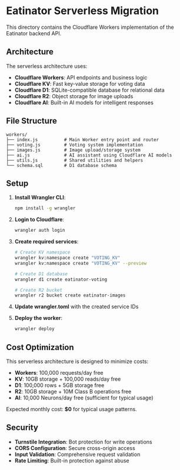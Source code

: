 # Eatinator Serverless Migration

This directory contains the Cloudflare Workers implementation of the Eatinator backend API.

## Architecture

The serverless architecture uses:
- **Cloudflare Workers**: API endpoints and business logic
- **Cloudflare KV**: Fast key-value storage for voting data
- **Cloudflare D1**: SQLite-compatible database for relational data
- **Cloudflare R2**: Object storage for image uploads
- **Cloudflare AI**: Built-in AI models for intelligent responses

## File Structure

```
workers/
├── index.js          # Main Worker entry point and router
├── voting.js         # Voting system implementation
├── images.js         # Image upload/storage system
├── ai.js             # AI assistant using Cloudflare AI models
├── utils.js          # Shared utilities and helpers
└── schema.sql        # D1 database schema
```

## Setup

1. **Install Wrangler CLI**:
   ```bash
   npm install -g wrangler
   ```

2. **Login to Cloudflare**:
   ```bash
   wrangler auth login
   ```

3. **Create required services**:
   ```bash
   # Create KV namespace
   wrangler kv:namespace create "VOTING_KV"
   wrangler kv:namespace create "VOTING_KV" --preview
   
   # Create D1 database
   wrangler d1 create eatinator-voting
   
   # Create R2 bucket
   wrangler r2 bucket create eatinator-images
   ```

4. **Update wrangler.toml** with the created service IDs

5. **Deploy the worker**:
   ```bash
   wrangler deploy
   ```

## Cost Optimization

This serverless architecture is designed to minimize costs:

- **Workers**: 100,000 requests/day free
- **KV**: 10GB storage + 100,000 reads/day free
- **D1**: 100,000 rows + 5GB storage free
- **R2**: 10GB storage + 10M Class B operations free
- **AI**: 10,000 Neurons/day free (sufficient for typical usage)

Expected monthly cost: **$0** for typical usage patterns.

## Security

- **Turnstile Integration**: Bot protection for write operations
- **CORS Configuration**: Secure cross-origin access
- **Input Validation**: Comprehensive request validation
- **Rate Limiting**: Built-in protection against abuse